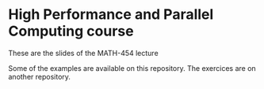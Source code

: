 # High Performance and Parallel Computing course

These are the slides of the MATH-454 lecture

Some of the examples are available on this repository. The exercices are on another repository.
